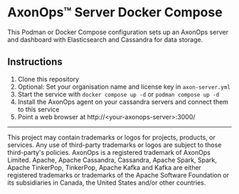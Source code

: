 # AxonOps™ Server Docker Compose

This Podman or Docker Compose configuration sets up an AxonOps server and dashboard with Elasticsearch and Cassandra for data storage.

## Instructions
1. Clone this repository
2. Optional: Set your organisation name and license key in `axon-server.yml`
3. Start the service with `docker compose up -d` or `podman compose up -d`
4. Install the AxonOps agent on your cassandra servers and connect them to this service
5. Point a web browser at http://\<your-axonops-server\>:3000/




***

This project may contain trademarks or logos for projects, products, or services. Any use of third-party trademarks or logos are subject to those third-party's policies. AxonOps is a registered trademark of AxonOps Limited. Apache, Apache Cassandra, Cassandra, Apache Spark, Spark, Apache TinkerPop, TinkerPop, Apache Kafka and Kafka are either registered trademarks or trademarks of the Apache Software Foundation or its subsidiaries in Canada, the United States and/or other countries.
